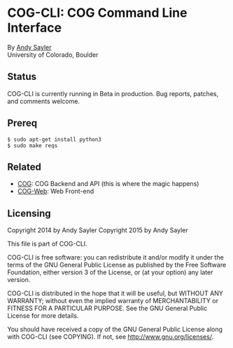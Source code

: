 COG-CLI: COG Command Line Interface
================================

By [Andy Sayler](https://www.andysayler.com)  
University of Colorado, Boulder

Status
------

COG-CLI is currently running in Beta in production. Bug reports,
patches, and comments welcome.

Prereq
------

```
$ sudo apt-get install python3
$ sudo make reqs
```

Related
-------

 * [COG](https://github.com/asayler/COG): COG Backend and API
 (this is where the magic happens)
 * [COG-Web](https://github.com/asayler/COG-Web): Web Front-end

Licensing
---------

Copyright 2014 by Andy Sayler
Copyright 2015 by Andy Sayler

This file is part of COG-CLI.

COG-CLI is free software: you can redistribute it and/or modify it
under the terms of the GNU General Public License as published by the
Free Software Foundation, either version 3 of the License, or (at your
option) any later version.

COG-CLI is distributed in the hope that it will be useful, but WITHOUT
ANY WARRANTY; without even the implied warranty of MERCHANTABILITY or
FITNESS FOR A PARTICULAR PURPOSE.  See the GNU General Public License
for more details.

You should have received a copy of the GNU General Public License
along with COG-CLI (see COPYING).  If not, see
http://www.gnu.org/licenses/.
